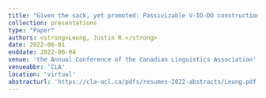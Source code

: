 ```yaml
---
title: "Given the sack, yet promoted: Passivizable V-IO-DO constructions in Cantonese"
collection: presentations
type: "Paper"
authors: <strong>Leung, Justin R.</strong>
date: 2022-06-01
enddate: 2022-06-04
venue: 'the Annual Conference of the Canadian Linguistics Association'
venueabbr: 'CLA'
location: 'virtual'
abstracturl: 'https://cla-acl.ca/pdfs/resumes-2022-abstracts/Leung.pdf'
---
```

